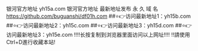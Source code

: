 银河官方地址 yh15a.com
银河官方地址 最新地址发布
永 久 域 名 https://github.com/buguanshi/df01h.com
##⭐️👉访问最新地址1：yh15b.com
##⭐️👉访问最新地址2：yh15c.com
##⭐️👉访问最新地址3：yh15d.com
##⭐️👉访问最新地址3：yh15e.com
‼️‼️长按复制到浏览器里面访问以上网址‼️‼️
‼️請使用Ctrl+D進行收藏本站!
